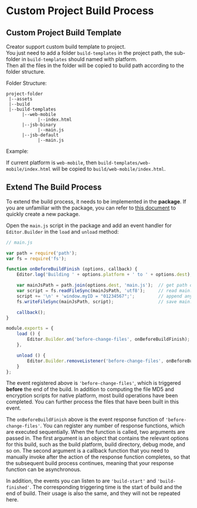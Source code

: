 # Custom Project Build Process

## Custom Project Build Template

Creator support custom build template to project.    
You just need to add a folder `build-templates` in the project path, the sub-folder in `build-templates` should named with platform.   
Then all the files in the folder will be copied to build path according to the folder structure.

Folder Structure: 

```
project-folder
 |--assets
 |--build
 |--build-templates
      |--web-mobile
            |--index.html
      |--jsb-binary
            |--main.js
      |--jsb-default
            |--main.js
```

Example:

If current platform is `web-mobile`, then `build-templates/web-mobile/index.html` will be copied to `build/web-mobile/index.html`.

## Extend The Build Process

To extend the build process, it needs to be implemented in the **package**. If you are unfamiliar with the package, you can refer to [this document](../extension/your-first-extension.md) to quickly create a new package.

Open the `main.js` script in the package and add an event handler for `Editor.Builder` in the `load` and `unload` method:

```js
// main.js

var path = require('path');
var fs = require('fs');

function onBeforeBuildFinish (options, callback) {
    Editor.log('Building ' + options.platform + ' to ' + options.dest); // you can display a log in the Console panel

    var mainJsPath = path.join(options.dest, 'main.js');  // get path of main.js in build folder
    var script = fs.readFileSync(mainJsPath, 'utf8');     // read main.js
    script += '\n' + 'window.myID = "01234567";';         // append any scripts as you need
    fs.writeFileSync(mainJsPath, script);                 // save main.js

    callback();
}

module.exports = {
    load () {
        Editor.Builder.on('before-change-files', onBeforeBuildFinish);
    },

    unload () {
        Editor.Builder.removeListener('before-change-files', onBeforeBuildFinish);
    }
};
```

The event registered above is `'before-change-files'`, which is triggered **before** the end of the build. In addition to computing the file MD5 and encryption scripts for native platform, most build operations have been completed. You can further process the files that have been built in this event.

The `onBeforeBuildFinish` above is the event response function of `'before-change-files'`. You can register any number of response functions, which are executed sequentially. When the function is called, two arguments are passed in. The first argument is an object that contains the relevant options for this build, such as the build platform, build directory, debug mode, and so on. The second argument is a callback function that you need to manually invoke after the action of the response function completes, so that the subsequent build process continues, meaning that your response function can be asynchronous.

In addition, the events you can listen to are `'build-start'` and `'build-finished'`. The corresponding triggering time is the start of build and the end of build. Their usage is also the same, and they will not be repeated here.

